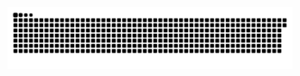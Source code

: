 <picture>
  <source media="(prefers-color-scheme: dark)" srcset="https://raw.githubusercontent.com/MarineHakobyan/MarineHakobyan/466d0b5453cfd46db3664ca0a1395ead34ec8631/github-contribution-grid-snake-dark.svg" />
  <source media="(prefers-color-scheme: light)" srcset="https://raw.githubusercontent.com/MarineHakobyan/MarineHakobyan/466d0b5453cfd46db3664ca0a1395ead34ec8631/github-contribution-grid-snake.svg" />
  <img alt="github-snake" src="https://raw.githubusercontent.com/MarineHakobyan/MarineHakobyan/466d0b5453cfd46db3664ca0a1395ead34ec8631/github-contribution-grid-snake-dark.svg" />
</picture>
